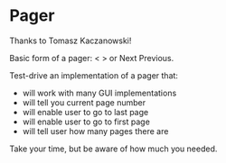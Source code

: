 Pager
=====
Thanks to Tomasz Kaczanowski!

Basic form of a pager: < > or Next Previous.

Test-drive an implementation of a pager that:

- will work with many GUI implementations
- will tell you current page number
- will enable user to go to last page
- will enable user to go to first page
- will tell user how many pages there are

Take your time, but be aware of how much you needed.
